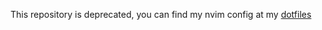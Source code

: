 This repository is deprecated, you can find my nvim config at my [dotfiles](https://github.com/nothiaki/dotfiles)
